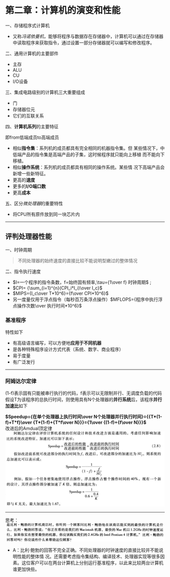 # 第二章：计算机的演变和性能  
一、存储程序式计算机  
- 又称*冯诺依曼机*，能够将程序与数据存在存储器中，计算机可以通过在存储器中读取程序来获取指令，通过设置一部分存储器就可以编写和修改程序。  

二、通用计算机的主要部件  
- 主存  
- ALU  
- CU  
- I/O设备  

三、集成电路级别的计算机三大重要组成  
- 门  
- 存储器位元  
- 它们的互联关系  

四、**计算机系列**的主要特征  

即from低端成员to高端成员  
- 相似**指令集**：系列机的成员都具有完全相同的机器指令集。但
某些情况下，中低端产品的指令集是高端产品的子集，这时候程序就只能向上移植
而不能向下移植。  
- 相似**操作系统**：系列机的成员都具有相同的操作系统。某些情
况下高端产品会新增一些新特征。  
- 更高的**速度**  
- 更多的**I/O端口数**  
- 更高**成本**  

五、区分*微处理器*的重要特性  
- 将CPU所有原件放到同一块芯片内  
--- 
## 评判处理器性能  
一、时钟周期  
> 不同处理器的始终速度的直接比较不能说明型嫩过的整体情况  

二、指令执行速度  
- $I=一个程序的指令条数，f=始终固有频率,\tau={1\over f} 时钟周期$  ;   
- $CPI= {\sum_{i=1}^{n}(CPI_i*I_i)\over I_c}$  
- $MIPS={I_c\over T*10^6}={f\over CPI*10^6}$  
- 另一度量仅用于浮点指令（每秒百万条浮点操作）$MFLOPS={程序中执行浮点操作次数\over 执行时间*10^6}$  

### 基准程序  
  特性如下  
  - 有高级语言编写，可以方便地**应用于不同机器**  
  - 是各种特殊程序设计方式代表（系统、数字、商业程序） 
  - 易于度量
  - 有广泛发行  

--- 
### 阿姆达尔定律  
(1-f)表示固有只能被串行执行的代码，f表示可以无限制并行、无调度负载的代码  
假设T为该程序的总执行时间，则使用具有N个处理器的**并行系统**后，该程序**并行加速比**如下  

**$Speedup={在单个处理器上执行时间\over N个处理器并行执行时间}={{T*(1-f)+T*f}\over {T*(1-f)+{T*f\over N}}}={1\over {(1-f)+{f\over N}}}$**  
改进后的Amdual顶定律  
![amdual](./%E9%98%BF%E5%A7%86%E8%BE%BE%E5%B0%94.png)  
  
  ---
  思考：![sikao](./%E6%80%9D%E8%80%83.png)  
  - A：比利·鲍勃的回答不完全正确。不同处理器的时钟速度的直接比较并不能说明性能的整体情
况。还需要考虑指令集结构、编译技术、处理器实现等很多因素。这位客户可以在两台计算机上分别运行基准程序，以此来比较两台计算机谁更加快些。
